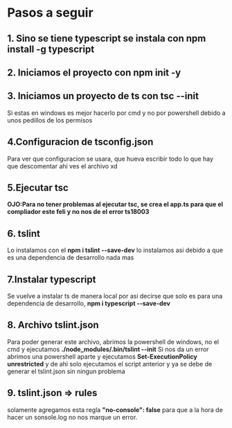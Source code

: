 # Pasos a seguir
## 1. Sino se tiene typescript se instala con **npm install -g typescript**
## 2. Iniciamos el proyecto con **npm init -y**
## 3. Iniciamos un proyecto de ts con **tsc --init**
Si estas en windows es mejor hacerlo por cmd y no por powershell debido a unos pedillos de los permisos
## 4.Configuracion de tsconfig.json
Para ver que configuracion se usara, que hueva escribir todo lo que hay que descomentar ahi ves el archivo xd
## 5.Ejecutar tsc
**OJO:Para no tener problemas al ejecutar tsc, se crea el app.ts para que el compliador este feli y no nos de el error ts18003**
## 6. tslint
Lo instalamos con el **npm i tslint --save-dev** lo instalamos asi debido a que es una dependencia de desarrollo nada mas
## 7.Instalar typescript
Se vuelve a instalar ts de manera local por asi decirse que solo es para una dependencia de desarrollo, **npm i typescript --save-dev**
## 8. Archivo tslint.json
Para poder generar este archivo, abrimos la powershell de windows, no el cmd y ejecutamos **./node_modules/.bin/tslint --init**
Si nos da un error abrimos una powershell aparte y ejecutamos
**Set-ExecutionPolicy unrestricted** y de ahi solo ejecutamos el script anterior y ya se debe de generar el tslint.json sin ningun problema

## 9. tslint.json => rules
solamente agregamos esta regla **"no-console": false** para que a la hora de hacer un sonsole.log no nos marque un error.



